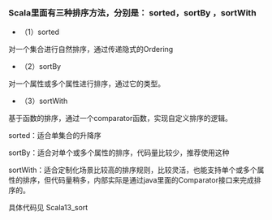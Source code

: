 ### Scala里面有三种排序方法，分别是： sorted，sortBy ，sortWith

- （1）sorted

对一个集合进行自然排序，通过传递隐式的Ordering

- （2）sortBy

对一个属性或多个属性进行排序，通过它的类型。

- （3）sortWith

基于函数的排序，通过一个comparator函数，实现自定义排序的逻辑。


sorted：适合单集合的升降序

sortBy：适合对单个或多个属性的排序，代码量比较少，推荐使用这种

sortWith：适合定制化场景比较高的排序规则，比较灵活，也能支持单个或多个属性的排序，但代码量稍多，内部实际是通过java里面的Comparator接口来完成排序的。

具体代码见 Scala13_sort